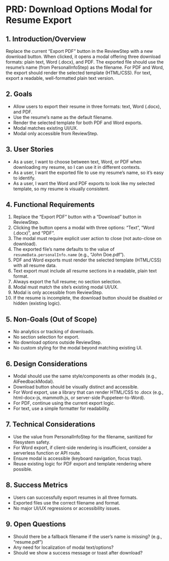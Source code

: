# PRD: Download Options Modal for Resume Export

## 1. Introduction/Overview
Replace the current “Export PDF” button in the ReviewStep with a new download button. When clicked, it opens a modal offering three download formats: plain text, Word (.docx), and PDF. The exported file should use the resume’s name (from PersonalInfoStep) as the filename. For PDF and Word, the export should render the selected template (HTML/CSS). For text, export a readable, well-formatted plain text version.

## 2. Goals
- Allow users to export their resume in three formats: text, Word (.docx), and PDF.
- Use the resume’s name as the default filename.
- Render the selected template for both PDF and Word exports.
- Modal matches existing UI/UX.
- Modal only accessible from ReviewStep.

## 3. User Stories
- As a user, I want to choose between text, Word, or PDF when downloading my resume, so I can use it in different contexts.
- As a user, I want the exported file to use my resume’s name, so it’s easy to identify.
- As a user, I want the Word and PDF exports to look like my selected template, so my resume is visually consistent.

## 4. Functional Requirements
1. Replace the “Export PDF” button with a “Download” button in ReviewStep.
2. Clicking the button opens a modal with three options: “Text”, “Word (.docx)”, and “PDF”.
3. The modal must require explicit user action to close (not auto-close on download).
4. The exported file’s name defaults to the value of `resumeData.personalInfo.name` (e.g., “John Doe.pdf”).
5. PDF and Word exports must render the selected template (HTML/CSS) with all resume data.
6. Text export must include all resume sections in a readable, plain text format.
7. Always export the full resume; no section selection.
8. Modal must match the site’s existing modal UI/UX.
9. Modal is only accessible from ReviewStep.
10. If the resume is incomplete, the download button should be disabled or hidden (existing logic).

## 5. Non-Goals (Out of Scope)
- No analytics or tracking of downloads.
- No section selection for export.
- No download options outside ReviewStep.
- No custom styling for the modal beyond matching existing UI.

## 6. Design Considerations
- Modal should use the same style/components as other modals (e.g., AIFeedbackModal).
- Download button should be visually distinct and accessible.
- For Word export, use a library that can render HTML/CSS to .docx (e.g., html-docx-js, mammoth.js, or server-side Puppeteer-to-Word).
- For PDF, continue using the current export logic.
- For text, use a simple formatter for readability.

## 7. Technical Considerations
- Use the value from PersonalInfoStep for the filename, sanitized for filesystem safety.
- For Word export, if client-side rendering is insufficient, consider a serverless function or API route.
- Ensure modal is accessible (keyboard navigation, focus trap).
- Reuse existing logic for PDF export and template rendering where possible.

## 8. Success Metrics
- Users can successfully export resumes in all three formats.
- Exported files use the correct filename and format.
- No major UI/UX regressions or accessibility issues.

## 9. Open Questions
- Should there be a fallback filename if the user’s name is missing? (e.g., “resume.pdf”)
- Any need for localization of modal text/options?
- Should we show a success message or toast after download? 